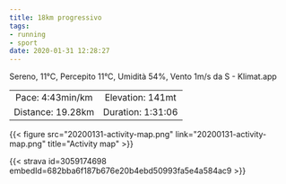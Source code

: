 ```yaml
---
title: 18km progressivo
tags:
- running
- sport
date: 2020-01-31 12:28:27
---
```

Sereno, 11°C, Percepito 11°C, Umidità 54%, Vento 1m/s da S - Klimat.app

| | |
| :-: | :-: |
| Pace: 4:43min/km | Elevation: 141mt |
| Distance: 19.28km | Duration: 1:31:06 |



{{< figure src="20200131-activity-map.png" link="20200131-activity-map.png" title="Activity map" >}}


{{< strava id=3059174698 embedId=682bba6f187b676e20b4ebd50993fa5e4a584ac9 >}}
